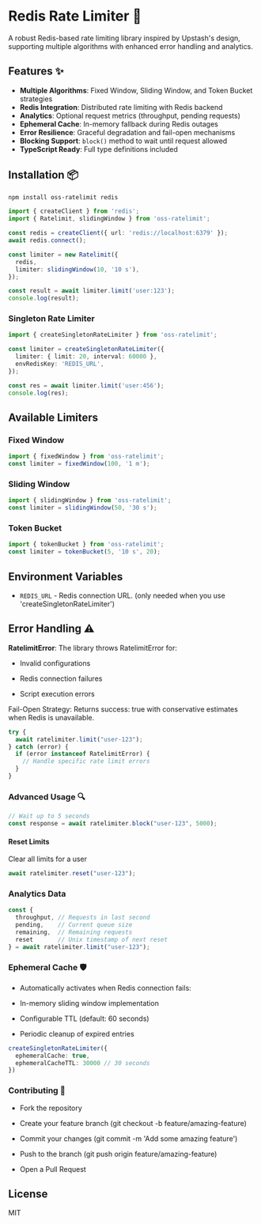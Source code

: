 # Redis Rate Limiter 🚀

A robust Redis-based rate limiting library inspired by Upstash's design, supporting multiple algorithms with enhanced error handling and analytics.

## Features ✨

- **Multiple Algorithms**: Fixed Window, Sliding Window, and Token Bucket strategies
- **Redis Integration**: Distributed rate limiting with Redis backend
- **Analytics**: Optional request metrics (throughput, pending requests)
- **Ephemeral Cache**: In-memory fallback during Redis outages
- **Error Resilience**: Graceful degradation and fail-open mechanisms
- **Blocking Support**: `block()` method to wait until request allowed
- **TypeScript Ready**: Full type definitions included

## Installation 📦

```bash
npm install oss-ratelimit redis
```


```ts
import { createClient } from 'redis';
import { Ratelimit, slidingWindow } from 'oss-ratelimit';

const redis = createClient({ url: 'redis://localhost:6379' });
await redis.connect();

const limiter = new Ratelimit({
  redis,
  limiter: slidingWindow(10, '10 s'),
});

const result = await limiter.limit('user:123');
console.log(result);
```

### Singleton Rate Limiter

```ts
import { createSingletonRateLimiter } from 'oss-ratelimit';

const limiter = createSingletonRateLimiter({
  limiter: { limit: 20, interval: 60000 },
  envRedisKey: 'REDIS_URL',
});

const res = await limiter.limit('user:456');
console.log(res);
```

## Available Limiters

### Fixed Window
```ts
import { fixedWindow } from 'oss-ratelimit';
const limiter = fixedWindow(100, '1 m');
```

### Sliding Window
```ts
import { slidingWindow } from 'oss-ratelimit';
const limiter = slidingWindow(50, '30 s');
```

### Token Bucket
```ts
import { tokenBucket } from 'oss-ratelimit';
const limiter = tokenBucket(5, '10 s', 20);
```

## Environment Variables
- `REDIS_URL` - Redis connection URL. (only needed when you use 'createSingletonRateLimiter')

## Error Handling ⚠️
 **RatelimitError**: The library throws RatelimitError for:
- Invalid configurations

- Redis connection failures

- Script execution errors

Fail-Open Strategy: Returns success: true with conservative estimates when Redis is unavailable.
```ts
try {
  await ratelimiter.limit("user-123");
} catch (error) {
  if (error instanceof RatelimitError) {
    // Handle specific rate limit errors
  }
}
```
### Advanced Usage 🔍

```ts
// Wait up to 5 seconds
const response = await ratelimiter.block("user-123", 5000);
```
#### Reset Limits
Clear all limits for a user
```ts
await ratelimiter.reset("user-123");
```

### Analytics Data
```ts
const {
  throughput, // Requests in last second
  pending,    // Current queue size
  remaining,  // Remaining requests
  reset       // Unix timestamp of next reset
} = await ratelimiter.limit("user-123");
```

### Ephemeral Cache 🛡️
- Automatically activates when Redis connection fails:

- In-memory sliding window implementation

- Configurable TTL (default: 60 seconds)

- Periodic cleanup of expired entries
```ts
createSingletonRateLimiter({
  ephemeralCache: true,
  ephemeralCacheTTL: 30000 // 30 seconds
})
```

### Contributing 🤝
- Fork the repository

- Create your feature branch (git checkout -b feature/amazing-feature)

- Commit your changes (git commit -m 'Add some amazing feature')

- Push to the branch (git push origin feature/amazing-feature)

- Open a Pull Request



## License
MIT
